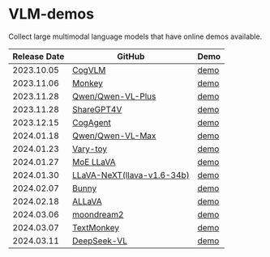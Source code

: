 # VLM-demos

Collect large multimodal language models that have online demos available.

|Release Date | GitHub|Demo|
|-------------|--------|----|
| 2023.10.05  | [CogVLM](https://github.com/THUDM/CogVLM?tab=readme-ov-file#introduction-to-cogvlm)|  [demo](http://36.103.203.44:7861/) |
| 2023.11.06 | [Monkey](https://github.com/Yuliang-Liu/Monkey) | [demo](http://27.18.93.119:7681/)|
| 2023.11.28 | [Qwen/Qwen-VL-Plus](https://github.com/QwenLM/Qwen-VL) | [demo](https://huggingface.co/spaces/Qwen/Qwen-VL-Plus)|
| 2023.11.28 | [ShareGPT4V](https://github.com/InternLM/InternLM-XComposer/tree/main/projects/ShareGPT4V) | [demo](https://huggingface.co/spaces/Lin-Chen/ShareGPT4V-7B) |
| 2023.12.15  | [CogAgent](https://github.com/THUDM/CogVLM?tab=readme-ov-file#introduction-to-cogagent)|  [demo](http://36.103.203.44:7861/) |
| 2024.01.18 | [Qwen/Qwen-VL-Max](https://github.com/QwenLM/Qwen-VL) | [demo](https://huggingface.co/spaces/Qwen/Qwen-VL-Max) |
| 2024.01.23 | [Vary-toy](https://github.com/Ucas-HaoranWei/Vary-toy)| [demo](https://vary.xiaomy.net/) |
| 2024.01.27 | [MoE LLaVA](https://github.com/PKU-YuanGroup/MoE-LLaVA)| [demo](https://huggingface.co/spaces/LanguageBind/MoE-LLaVA)|
| 2024.01.30 | [LLaVA-NeXT(llava-v1.6-34b)](https://github.com/haotian-liu/LLaVA) | [demo](https://llava.hliu.cc/)|
| 2024.02.07 | [Bunny](https://github.com/BAAI-DCAI/Bunny?tab=readme-ov-file) | [demo](https://wisemodel.cn/space/baai/Bunny) |
| 2024.02.18 | [ALLaVA](https://github.com/FreedomIntelligence/ALLaVA?tab=readme-ov-file)  | [demo](https://allava.freedomai.cn/#/) |
| 2024.03.06 | [moondream2](https://github.com/vikhyat/moondream) | [demo](https://huggingface.co/spaces/vikhyatk/moondream2) |
| 2024.03.07 | [TextMonkey](https://github.com/Yuliang-Liu/Monkey) | [demo](http://vlrlab-monkey.xyz:7684/)
| 2024.03.11 | [DeepSeek-VL](https://github.com/deepseek-ai/DeepSeek-VL) | [demo](https://huggingface.co/spaces/deepseek-ai/DeepSeek-VL-7B)
